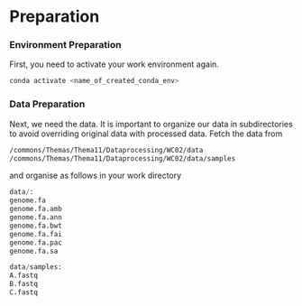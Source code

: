 # Preparation

### Environment Preparation

First, you need to activate your work environment again.

```bash
conda activate <name_of_created_conda_env>
```

### Data Preparation

Next, we need the data. It is important to organize our data in subdirectories to avoid overriding original data with processed data. Fetch the data from

```bash
/commons/Themas/Thema11/Dataprocessing/WC02/data
/commons/Themas/Thema11/Dataprocessing/WC02/data/samples
```

and organise as follows in your work directory

```python
data/:
genome.fa
genome.fa.amb
genome.fa.ann
genome.fa.bwt
genome.fa.fai
genome.fa.pac
genome.fa.sa

data/samples:
A.fastq
B.fastq
C.fastq
```
